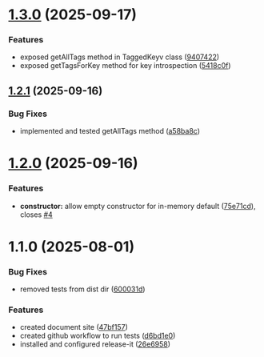 

# [1.3.0](https://github.com/angelxmoreno/tagged-keyv-wrapper/compare/v1.2.1...v1.3.0) (2025-09-17)


### Features

* exposed getAllTags method in TaggedKeyv class ([9407422](https://github.com/angelxmoreno/tagged-keyv-wrapper/commit/94074221bda0d245e33268f94c1fb15d031efd0f))
* exposed getTagsForKey method for key introspection ([5418c0f](https://github.com/angelxmoreno/tagged-keyv-wrapper/commit/5418c0f8140c413ecf717fbed854d148ebc25f72))

## [1.2.1](https://github.com/angelxmoreno/tagged-keyv-wrapper/compare/v1.2.0...v1.2.1) (2025-09-16)


### Bug Fixes

* implemented and tested getAllTags method ([a58ba8c](https://github.com/angelxmoreno/tagged-keyv-wrapper/commit/a58ba8cdcd7c8c1c017a809664de5ba27fa321e3))

# [1.2.0](https://github.com/angelxmoreno/tagged-keyv-wrapper/compare/v1.1.0...v1.2.0) (2025-09-16)


### Features

* **constructor:** allow empty constructor for in-memory default ([75e71cd](https://github.com/angelxmoreno/tagged-keyv-wrapper/commit/75e71cd85ce1e0d7845f41f70cd065dc1b00aed9)), closes [#4](https://github.com/angelxmoreno/tagged-keyv-wrapper/issues/4)

# 1.1.0 (2025-08-01)


### Bug Fixes

* removed tests from dist dir ([600031d](https://github.com/angelxmoreno/tagged-keyv-wrapper/commit/600031d394691c1fc9151c225d186ae24df850fd))


### Features

* created document site ([47bf157](https://github.com/angelxmoreno/tagged-keyv-wrapper/commit/47bf157d2e48c612e4be4a77bc76bb1aa7a84567))
* created github workflow to run tests ([d6bd1e0](https://github.com/angelxmoreno/tagged-keyv-wrapper/commit/d6bd1e08d93f388761af569cf48d8bfca54ab777))
* installed and configured release-it ([26e6958](https://github.com/angelxmoreno/tagged-keyv-wrapper/commit/26e6958bb67a7317e185e963693b8de5d4ce48d4))
